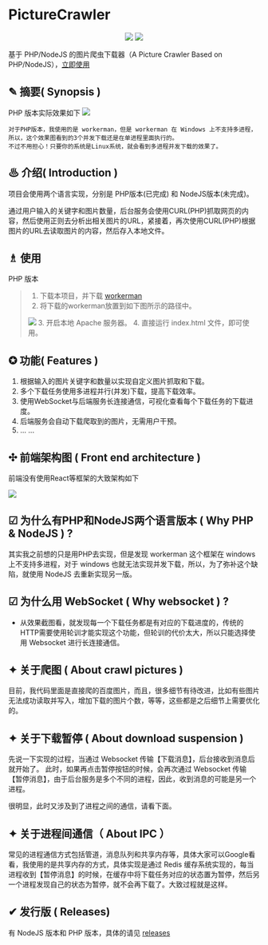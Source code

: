 # PictureCrawler

<p align="center">
<img src="https://img.shields.io/badge/language-PHP/NodeJS-red.svg">
<img src="https://img.shields.io/badge/license-MIT-black.svg">
</p>

基于 PHP/NodeJS 的图片爬虫下载器（A Picture Crawler Based on PHP/NodeJS），[立即使用](#usage)

## ✎ 摘要( Synopsis )

PHP 版本实际效果如下
<img src="https://github.com/Lvsi-China/PictureCrawler/raw/master/extra/images/logo.gif">

```
对于PHP版本，我使用的是 workerman，但是 workerman 在 Windows 上不支持多进程，
所以，这个效果图看到的3个并发下载还是在单进程里面执行的。
不过不用担心！只要你的系统是Linux系统，就会看到多进程并发下载的效果了。
```
## ♨ 介绍( Introduction )

项目会使用两个语言实现，分别是 PHP版本(已完成) 和 NodeJS版本(未完成)。

通过用户输入的关键字和图片数量，后台服务会使用CURL(PHP)抓取网页的内容，然后使用正则去分析出相关图片的URL，紧接着，再次使用CURL(PHP)根据图片的URL去读取图片的内容，然后存入本地文件。

## <span id="usage">♗ 使用</span>

PHP 版本

> 1. 下载本项目，并下载 [workerman](https://www.workerman.net/download)
> 2. 将下载的workerman放置到如下图所示的路径中。
> <img src="https://github.com/Lvsi-China/PictureCrawler/raw/master/extra/images/workerman-location.jpg">
> 3. 开启本地 Apache 服务器。
> 4. 直接运行 index.html 文件，即可使用。


## ✪ 功能( Features )

1. 根据输入的图片关键字和数量以实现自定义图片抓取和下载。
2. 多个下载任务使用多进程并行(并发)下载，提高下载效率。
3. 使用WebSocket与后端服务长连接通信，可视化查看每个下载任务的下载进度。
4. 后端服务会自动下载爬取到的图片，无需用户干预。
5. ... ...

## ✣ 前端架构图 ( Front end architecture )

前端没有使用React等框架的大致架构如下

<img src="https://github.com/Lvsi-China/PictureCrawler/raw/master/extra/images/FrontEndArchitecture.png">

## ☑ 为什么有PHP和NodeJS两个语言版本 ( Why PHP & NodeJS ) ?

其实我之前想的只是用PHP去实现，但是发现 workerman 这个框架在 windows 上不支持多进程，对于 windows 也就无法实现并发下载，所以，为了弥补这个缺陷，就使用 NodeJS 去重新实现另一版。

## ☑ 为什么用 WebSocket ( Why websocket ) ?

- 从效果截图看，就发现每一个下载任务都是有对应的下载进度的，传统的HTTP需要使用轮训才能实现这个功能，但轮训的代价太大，所以只能选择使用 Websocket 进行长连接通信。

## ✦ 关于爬图 ( About crawl pictures )

目前，我代码里面是直接爬的百度图片，而且，很多细节有待改进，比如有些图片无法成功读取并写入，增加下载的图片个数，等等，这些都是之后细节上需要优化的。

## ✦ 关于下载暂停 ( About download suspension )

先说一下实现的过程，当通过 Websocket 传输【下载消息】，后台接收到消息后就开始了。 此时，如果再点击暂停按钮的时候，会再次通过 Websocket 传输【暂停消息】，由于后台服务是多个不同的进程，因此，收到消息的可能是另一个进程。

很明显，此时又涉及到了进程之间的通信，请看下面。

## ✦ 关于进程间通信（ About IPC ）

常见的进程通信方式包括管道，消息队列和共享内存等，具体大家可以Google看看，我使用的是共享内存的方式，具体实现是通过 Redis 缓存系统实现的，每当进程收到【暂停消息】的时候，在缓存中将下载任务对应的状态置为暂停，然后另一个进程发现自己的状态为暂停，就不会再下载了。大致过程就是这样。

## ✔ 发行版 ( Releases)
有 NodeJS 版本和 PHP 版本，具体的请见 [releases](https://github.com/Lvsi-China/PictureCrawler/releases)
